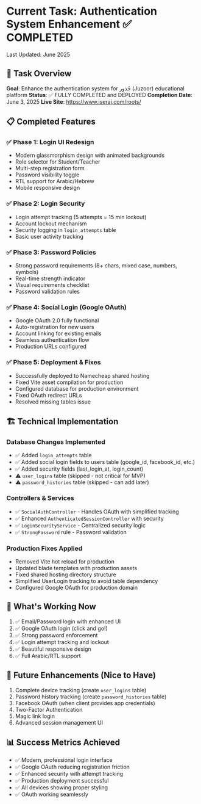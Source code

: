 # Current Task: Authentication System Enhancement ✅ COMPLETED

Last Updated: June 2025

## 🎯 Task Overview

**Goal**: Enhance the authentication system for جُذور (Juzoor) educational platform
**Status**: ✅ FULLY COMPLETED and DEPLOYED
**Completion Date**: June 3, 2025
**Live Site**: https://www.iseraj.com/roots/

## 📋 Completed Features

### ✅ Phase 1: Login UI Redesign

-   Modern glassmorphism design with animated backgrounds
-   Role selector for Student/Teacher
-   Multi-step registration form
-   Password visibility toggle
-   RTL support for Arabic/Hebrew
-   Mobile responsive design

### ✅ Phase 2: Login Security

-   Login attempt tracking (5 attempts = 15 min lockout)
-   Account lockout mechanism
-   Security logging in `login_attempts` table
-   Basic user activity tracking

### ✅ Phase 3: Password Policies

-   Strong password requirements (8+ chars, mixed case, numbers, symbols)
-   Real-time strength indicator
-   Visual requirements checklist
-   Password validation rules

### ✅ Phase 4: Social Login (Google OAuth)

-   Google OAuth 2.0 fully functional
-   Auto-registration for new users
-   Account linking for existing emails
-   Seamless authentication flow
-   Production URLs configured

### ✅ Phase 5: Deployment & Fixes

-   Successfully deployed to Namecheap shared hosting
-   Fixed Vite asset compilation for production
-   Configured database for production environment
-   Fixed OAuth redirect URLs
-   Resolved missing tables issue

## 🏗️ Technical Implementation

### Database Changes Implemented

-   ✅ Added `login_attempts` table
-   ✅ Added social login fields to users table (google_id, facebook_id, etc.)
-   ✅ Added security fields (last_login_at, login_count)
-   ⚠️ `user_logins` table (skipped - not critical for MVP)
-   ⚠️ `password_histories` table (skipped - can add later)

### Controllers & Services

-   ✅ `SocialAuthController` - Handles OAuth with simplified tracking
-   ✅ Enhanced `AuthenticatedSessionController` with security
-   ✅ `LoginSecurityService` - Centralized security logic
-   ✅ `StrongPassword` rule - Password validation

### Production Fixes Applied

-   Removed Vite hot reload for production
-   Updated blade templates with production assets
-   Fixed shared hosting directory structure
-   Simplified UserLogin tracking to avoid table dependency
-   Configured Google OAuth for production domain

## 🎯 What's Working Now

1. ✅ Email/Password login with enhanced UI
2. ✅ Google OAuth login (click and go!)
3. ✅ Strong password enforcement
4. ✅ Login attempt tracking and lockout
5. ✅ Beautiful responsive design
6. ✅ Full Arabic/RTL support

## 🔄 Future Enhancements (Nice to Have)

1. Complete device tracking (create `user_logins` table)
2. Password history tracking (create `password_histories` table)
3. Facebook OAuth (when client provides app credentials)
4. Two-Factor Authentication
5. Magic link login
6. Advanced session management UI

## 📊 Success Metrics Achieved

-   ✅ Modern, professional login interface
-   ✅ Google OAuth reducing registration friction
-   ✅ Enhanced security with attempt tracking
-   ✅ Production deployment successful
-   ✅ All devices showing proper styling
-   ✅ OAuth working seamlessly
